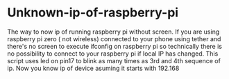 # Unknown-ip-of-raspberry-pi
The way to now ip of running raspberry pi without screen.
If you are using raspberry pi zero ( not wireless) connected to your phone using tether and there's no screen to execute ifconfig on raspberry pi so technically there is no possibility to connect to your raspberry pi if local IP has changed. This script uses led on pin17 to blink as many times as 3rd and 4th sequence of ip. Now you know ip of device asuming it starts with 192.168
